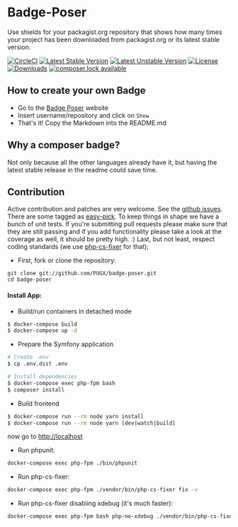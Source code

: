 Badge-Poser
===========

Use shields for your packagist.org repository that shows how many times your project has been downloaded from packagist.org
or its latest stable version.

[![CircleCI](https://circleci.com/gh/PUGX/badge-poser/tree/release%2Fv3.0.0.svg?style=svg)](https://circleci.com/gh/PUGX/badge-poser/tree/release%2Fv3.0.0)
[![Latest Stable Version](https://poser.pugx.org/pugx/badge-poser/version.svg)](https://packagist.org/packages/pugx/badge-poser)
[![Latest Unstable Version](https://poser.pugx.org/pugx/badge-poser/v/unstable.svg)](https://packagist.org/packages/pugx/badge-poser)
[![License](https://poser.pugx.org/pugx/badge-poser/license.svg)](https://packagist.org/packages/pugx/badge-poser)
[![Downloads](https://poser.pugx.org/pugx/badge-poser/d/total.svg)](https://packagist.org/packages/pugx/badge-poser)
[![composer.lock available](https://poser.pugx.org/pugx/badge-poser/composerlock)](https://packagist.org/packages/pugx/badge-poser)

## How to create your own Badge
-  Go to the [Badge Poser](https://poser.pugx.org) website
-  Insert username/repository and click on `Show`
-  That's it!  Copy the Markdown into the README.md

## Why a composer badge?

Not only because all the other languages already have it, but having the latest stable release in the readme could save time.

## Contribution

Active contribution and patches are very welcome.
See the [github issues](https://github.com/PUGX/badge-poser/issues?state=open). There are some tagged as [easy-pick](https://github.com/PUGX/badge-poser/issues?labels=easy-pick&page=1&state=open).
To keep things in shape we have a bunch of unit tests. If you're submitting pull requests please
make sure that they are still passing and if you add functionality please
take a look at the coverage as well, it should be pretty high. :)
Last, but not least, respect coding standards
(we use [php-cs-fixer](https://github.com/FriendsOfPHP/PHP-CS-Fixer) for that);

- First, fork or clone the repository:

```
git clone git://github.com/PUGX/badge-poser.git
cd badge-poser
```

#### Install App:

- Build/run containers in detached mode
```bash
$ docker-compose build
$ docker-compose up -d
```


- Prepare the Symfony application
```bash
# Create .env
$ cp .env.dist .env

# Install dependencies
$ docker-compose exec php-fpm bash
$ composer install

```


- Build frontend
```bash
$ docker-compose run --rm node yarn install
$ docker-compose run --rm node yarn [dev|watch|build]
```

now go to [http://localhost](http://localhost)



- Run phpunit:

``` bash
docker-compose exec php-fpm ./bin/phpunit
```

- Run php-cs-fixer:

``` bash
docker-compose exec php-fpm ./vendor/bin/php-cs-fixer fix -v
```


- Run php-cs-fixer disabling xdebug (it's much faster):

``` bash
docker-compose exec php-fpm bash php-no-xdebug ./vendor/bin/php-cs-fixer fix -v
```
